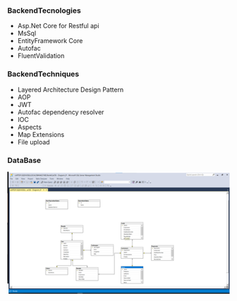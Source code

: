### BackendTecnologies

- Asp.Net Core for Restful api
- MsSql
- EntityFramework Core
- Autofac
- FluentValidation


### BackendTechniques
- Layered Architecture Design Pattern
- AOP
- JWT
- Autofac dependency resolver
- IOC
- Aspects
- Map Extensions
- File upload

### DataBase

<img src="https://github.com/esrasnck/carRentalFrontendv2/blob/main/Proje%20Resimleri/DataBaseDesign.png" />
